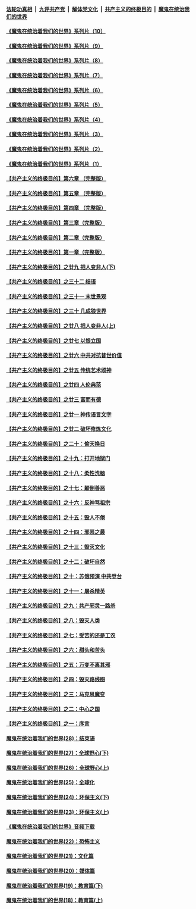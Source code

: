 ####  [法轮功真相](../../../../basic/blob/master/README.md?t=09102131) &nbsp;|&nbsp; [九评共产党](../../../../9ping.md/blob/master/README.md?t=09102131) &nbsp;|&nbsp; [解体党文化](../../../../jtdwh.md/blob/master/README.md?t=09102131)  &nbsp;|&nbsp; [共产主义的终极目的](../../../../gczydzjmd.md/blob/master/README.md?t=09102131) &nbsp;|&nbsp; [魔鬼在统治我们的世界](../../../../mgztzwmdsj.md/blob/master/README.md?t=09102131) 

#### [《魔鬼在统治着我们的世界》系列片（10）](../pages/nsc422/n12292670.md?t=09102131) 

#### [《魔鬼在统治着我们的世界》系列片（9）](../pages/nsc422/n12290859.md?t=09102131) 

#### [《魔鬼在统治着我们的世界》系列片（8）](../pages/nsc422/n12287445.md?t=09102131) 

#### [《魔鬼在统治着我们的世界》系列片（7）](../pages/nsc422/n12283425.md?t=09102131) 

#### [《魔鬼在统治着我们的世界》系列片（6）](../pages/nsc422/n12282314.md?t=09102131) 

#### [《魔鬼在统治着我们的世界》系列片（5）](../pages/nsc422/n12281419.md?t=09102131) 

#### [《魔鬼在统治着我们的世界》系列片（4）](../pages/nsc422/n12274024.md?t=09102131) 

#### [《魔鬼在统治着我们的世界》系列片（3）](../pages/nsc422/n12271322.md?t=09102131) 

#### [《魔鬼在统治着我们的世界》系列片（2）](../pages/nsc422/n12269049.md?t=09102131) 

#### [《魔鬼在统治着我们的世界》系列片（1）](../pages/nsc422/n12267575.md?t=09102131) 

#### [【共产主义的终极目的】第六章 （完整版）](../pages/nsc422/n11428913.md?t=09102131) 

#### [【共产主义的终极目的】第五章 （完整版）](../pages/nsc422/n11428912.md?t=09102131) 

#### [【共产主义的终极目的】第四章 （完整版）](../pages/nsc422/n11428907.md?t=09102131) 

#### [【共产主义的终极目的】第三章（完整版）](../pages/nsc422/n11428848.md?t=09102131) 

#### [【共产主义的终极目的】第二章（完整版）](../pages/nsc422/n11428831.md?t=09102131) 

#### [【共产主义的终极目的】第一章（完整版）](../pages/nsc422/n11417651.md?t=09102131) 

#### [【共产主义的终极目的】之廿九 把人变非人(下)](../pages/nsc422/n11344140.md?t=09102131) 

#### [【共产主义的终极目的】之三十二 结语](../pages/nsc422/n11360535.md?t=09102131) 

#### [【共产主义的终极目的】之三十一 末世景观](../pages/nsc422/n11351129.md?t=09102131) 

#### [【共产主义的终极目的】之三十 几成狼世界](../pages/nsc422/n11348280.md?t=09102131) 

#### [【共产主义的终极目的】之廿八 把人变非人(上)](../pages/nsc422/n11340492.md?t=09102131) 

#### [【共产主义的终极目的】之廿七 以恨立国](../pages/nsc422/n11336944.md?t=09102131) 

#### [【共产主义的终极目的】之廿六 中共对抗普世价值](../pages/nsc422/n11324785.md?t=09102131) 

#### [【共产主义的终极目的】之廿五 传统艺术颂神](../pages/nsc422/n11296396.md?t=09102131) 

#### [【共产主义的终极目的】之廿四 人伦典范](../pages/nsc422/n11296397.md?t=09102131) 

#### [【共产主义的终极目的】之廿三 富而有德](../pages/nsc422/n11283598.md?t=09102131) 

#### [【共产主义的终极目的】之廿一 神传语言文字](../pages/nsc422/n11263265.md?t=09102131) 

#### [【共产主义的终极目的】之廿二 破坏修炼文化](../pages/nsc422/n11245728.md?t=09102131) 

#### [【共产主义的终极目的】之二十：偷天换日](../pages/nsc422/n11238846.md?t=09102131) 

#### [【共产主义的终极目的】之十九：打开地狱门](../pages/nsc422/n11206376.md?t=09102131) 

#### [【共产主义的终极目的】之十八：柔性洗脑](../pages/nsc422/n11199994.md?t=09102131) 

#### [【共产主义的终极目的】之十七：颠倒善恶](../pages/nsc422/n11179782.md?t=09102131) 

#### [【共产主义的终极目的】之十六：反神骂祖宗](../pages/nsc422/n11166798.md?t=09102131) 

#### [【共产主义的终极目的】之十五：毁人不倦](../pages/nsc422/n11166792.md?t=09102131) 

#### [【共产主义的终极目的】之十四：邪恶之最](../pages/nsc422/n11150249.md?t=09102131) 

#### [【共产主义的终极目的】之十三：毁灭文化](../pages/nsc422/n11135227.md?t=09102131) 

#### [【共产主义的终极目的】之十二：破坏自然](../pages/nsc422/n11135214.md?t=09102131) 

#### [【共产主义的终极目的】之十：苏俄预演 中共登台](../pages/nsc422/n11118424.md?t=09102131) 

#### [【共产主义的终极目的】之十一：屠杀精英](../pages/nsc422/n11118442.md?t=09102131) 

#### [【共产主义的终极目的】之九：共产邪灵一路杀](../pages/nsc422/n11114139.md?t=09102131) 

#### [【共产主义的终极目的】之八：毁灭人类](../pages/nsc422/n11108503.md?t=09102131) 

#### [【共产主义的终极目的】之七：受苦的还是工农](../pages/nsc422/n11101809.md?t=09102131) 

#### [【共产主义的终极目的】之六：甜头和苦头](../pages/nsc422/n11096971.md?t=09102131) 

#### [【共产主义的终极目的】之五：万变不离其邪](../pages/nsc422/n11091285.md?t=09102131) 

#### [【共产主义的终极目的】之四：毁灭路线图](../pages/nsc422/n11086284.md?t=09102131) 

#### [【共产主义的终极目的】之三：马克思魔变](../pages/nsc422/n11061941.md?t=09102131) 

#### [【共产主义的终极目的】之二：中心之国](../pages/nsc422/n11047728.md?t=09102131) 

#### [【共产主义的终极目的】之一：序言](../pages/nsc422/n11086077.md?t=09102131) 

#### [魔鬼在统治着我们的世界(28)：结束语](../pages/nsc422/n10936246.md?t=09102131) 

#### [魔鬼在统治着我们的世界(27)：全球野心(下)](../pages/nsc422/n10928319.md?t=09102131) 

#### [魔鬼在统治着我们的世界(26)：全球野心(上)](../pages/nsc422/n10900318.md?t=09102131) 

#### [魔鬼在统治着我们的世界(25)：全球化](../pages/nsc422/n10788205.md?t=09102131) 

#### [魔鬼在统治着我们的世界(24)：环保主义(下)](../pages/nsc422/n10695307.md?t=09102131) 

#### [魔鬼在统治着我们的世界(23)：环保主义(上)](../pages/nsc422/n10688613.md?t=09102131) 

#### [《魔鬼在统治着我们的世界》音频下载](../pages/nsc422/n10635553.md?t=09102131) 

#### [魔鬼在统治着我们的世界(22)：恐怖主义](../pages/nsc422/n10614727.md?t=09102131) 

#### [魔鬼在统治着我们的世界(21)：文化篇](../pages/nsc422/n10597706.md?t=09102131) 

#### [魔鬼在统治着我们的世界(20)：媒体篇](../pages/nsc422/n10586579.md?t=09102131) 

#### [魔鬼在统治着我们的世界(19)：教育篇(下)](../pages/nsc422/n10564808.md?t=09102131) 

#### [魔鬼在统治着我们的世界(18)：教育篇(上)](../pages/nsc422/n10526970.md?t=09102131) 

